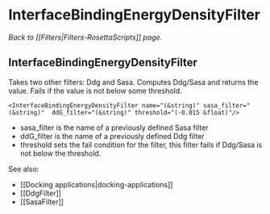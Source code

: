 # InterfaceBindingEnergyDensityFilter
*Back to [[Filters|Filters-RosettaScripts]] page.*
## InterfaceBindingEnergyDensityFilter

Takes two other filters: Ddg and Sasa. Computes Ddg/Sasa and returns the value. Fails if the value is not below some threshold.

```
<InterfaceBindingEnergyDensityFilter name="(&string)" sasa_filter="(&string)"  ddG_filter="(&string)" threshold="(-0.015 &float)"/>
```

-   sasa\_filter is the name of a previously defined Sasa filter
-   ddG\_filter is the name of a previously defined Ddg filter
-   threshold sets the fail condition for the filter, this filter fails if Ddg/Sasa is not below the threshold.

See also:

* [[Docking applications|docking-applications]]
* [[DdgFilter]]
* [[SasaFilter]]
